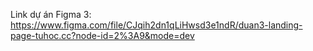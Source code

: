 Link dự án Figma 3:
https://www.figma.com/file/CJqih2dn1qLiHwsd3e1ndR/duan3-landing-page-tuhoc.cc?node-id=2%3A9&mode=dev
